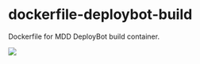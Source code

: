 # dockerfile-deploybot-build
Dockerfile for MDD DeployBot build container.

[![](https://images.microbadger.com/badges/image/codemdd/mdd-deploybot-build.svg)](https://microbadger.com/images/codemdd/mdd-deploybot-build "Get your own image badge on microbadger.com")

